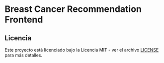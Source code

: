 # Breast Cancer Recommendation Frontend

## Licencia

Este proyecto está licenciado bajo la Licencia MIT - ver el archivo [LICENSE](./LICENSE) para más detalles.

